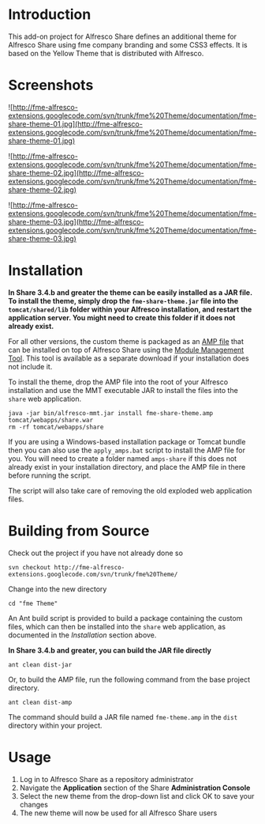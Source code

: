 # Introduction #

This add-on project for Alfresco Share defines an additional theme for Alfresco Share using fme
company branding and some CSS3 effects. It is based on the Yellow Theme that is distributed with Alfresco.

# Screenshots #

![http://fme-alfresco-extensions.googlecode.com/svn/trunk/fme%20Theme/documentation/fme-share-theme-01.jpg](http://fme-alfresco-extensions.googlecode.com/svn/trunk/fme%20Theme/documentation/fme-share-theme-01.jpg)

![http://fme-alfresco-extensions.googlecode.com/svn/trunk/fme%20Theme/documentation/fme-share-theme-02.jpg](http://fme-alfresco-extensions.googlecode.com/svn/trunk/fme%20Theme/documentation/fme-share-theme-02.jpg)

![http://fme-alfresco-extensions.googlecode.com/svn/trunk/fme%20Theme/documentation/fme-share-theme-03.jpg](http://fme-alfresco-extensions.googlecode.com/svn/trunk/fme%20Theme/documentation/fme-share-theme-03.jpg)

# Installation #

**In Share 3.4.b and greater the theme can be easily installed as a JAR file. To install the theme, simply drop the `fme-share-theme.jar` file into the `tomcat/shared/lib` folder within your Alfresco installation, and restart the application server. You might need to create this folder if it does not already exist.**

For all other versions, the custom theme is packaged as an [AMP file](http://wiki.alfresco.com/wiki/AMP_Files) that can be installed on top of Alfresco Share using the [Module Management Tool](http://wiki.alfresco.com/wiki/Module_Management_Tool). This tool is available as a separate download if your installation does not include it.

To install the theme, drop the AMP file into the root of your Alfresco installation and use the MMT executable JAR to install the files into the `share` web application.

```
java -jar bin/alfresco-mmt.jar install fme-share-theme.amp tomcat/webapps/share.war
rm -rf tomcat/webapps/share
```

If you are using a Windows-based installation package or Tomcat bundle then you can also use the `apply_amps.bat` script to install the AMP file for you. You will need to create a folder named `amps-share` if this does not already exist in your installation directory, and place the AMP file in there before running the script.

The script will also take care of removing the old exploded web application files.

# Building from Source #

Check out the project if you have not already done so

```
svn checkout http://fme-alfresco-extensions.googlecode.com/svn/trunk/fme%20Theme/
```

Change into the new directory

```
cd "fme Theme"
```

An Ant build script is provided to build a package containing the custom files, which can then be installed into the `share` web application, as documented in the _Installation_ section above.

**In Share 3.4.b and greater, you can build the JAR file directly**

```
ant clean dist-jar
```

Or, to build the AMP file, run the following command from the base project directory.

```
ant clean dist-amp
```

The command should build a JAR file named `fme-theme.amp` in the `dist` directory within your project.

# Usage #

  1. Log in to Alfresco Share as a repository administrator
  1. Navigate the **Application** section of the Share **Administration Console**
  1. Select the new theme from the drop-down list and click OK to save your changes
  1. The new theme will now be used for all Alfresco Share users
